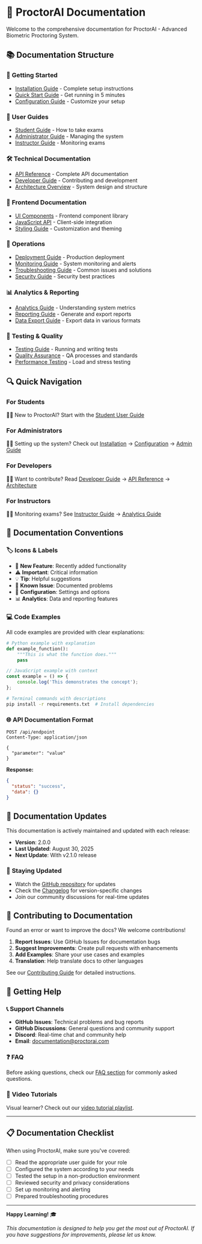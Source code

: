 # 📖 ProctorAI Documentation

Welcome to the comprehensive documentation for ProctorAI - Advanced Biometric Proctoring System.

## 📚 Documentation Structure

### 🚀 **Getting Started**
- [Installation Guide](INSTALLATION.md) - Complete setup instructions
- [Quick Start Guide](QUICK_START.md) - Get running in 5 minutes
- [Configuration Guide](CONFIGURATION.md) - Customize your setup

### 👥 **User Guides**
- [Student Guide](USER_GUIDE.md) - How to take exams
- [Administrator Guide](ADMIN_GUIDE.md) - Managing the system
- [Instructor Guide](INSTRUCTOR_GUIDE.md) - Monitoring exams

### 🛠️ **Technical Documentation**
- [API Reference](API_REFERENCE.md) - Complete API documentation
- [Developer Guide](DEVELOPER_GUIDE.md) - Contributing and development
- [Architecture Overview](ARCHITECTURE.md) - System design and structure

### 🎨 **Frontend Documentation**
- [UI Components](UI_COMPONENTS.md) - Frontend component library
- [JavaScript API](JAVASCRIPT_API.md) - Client-side integration
- [Styling Guide](STYLING_GUIDE.md) - Customization and theming

### 🔧 **Operations**
- [Deployment Guide](DEPLOYMENT.md) - Production deployment
- [Monitoring Guide](MONITORING.md) - System monitoring and alerts
- [Troubleshooting Guide](TROUBLESHOOTING.md) - Common issues and solutions
- [Security Guide](SECURITY.md) - Security best practices

### 📊 **Analytics & Reporting**
- [Analytics Guide](ANALYTICS.md) - Understanding system metrics
- [Reporting Guide](REPORTING.md) - Generate and export reports
- [Data Export Guide](DATA_EXPORT.md) - Export data in various formats

### 🧪 **Testing & Quality**
- [Testing Guide](TESTING.md) - Running and writing tests
- [Quality Assurance](QA.md) - QA processes and standards
- [Performance Testing](PERFORMANCE.md) - Load and stress testing

## 🔍 **Quick Navigation**

### For Students
👨‍🎓 New to ProctorAI? Start with the [Student User Guide](USER_GUIDE.md#student-guide)

### For Administrators
👨‍💼 Setting up the system? Check out [Installation](INSTALLATION.md) → [Configuration](CONFIGURATION.md) → [Admin Guide](ADMIN_GUIDE.md)

### For Developers
👨‍💻 Want to contribute? Read [Developer Guide](DEVELOPER_GUIDE.md) → [API Reference](API_REFERENCE.md) → [Architecture](ARCHITECTURE.md)

### For Instructors
👨‍🏫 Monitoring exams? See [Instructor Guide](INSTRUCTOR_GUIDE.md) → [Analytics Guide](ANALYTICS.md)

## 📝 **Documentation Conventions**

### 🏷️ **Icons & Labels**
- 🚀 **New Feature**: Recently added functionality
- ⚠️ **Important**: Critical information
- 💡 **Tip**: Helpful suggestions
- 🐛 **Known Issue**: Documented problems
- 🔧 **Configuration**: Settings and options
- 📊 **Analytics**: Data and reporting features

### 💻 **Code Examples**

All code examples are provided with clear explanations:

```python
# Python example with explanation
def example_function():
    """This is what the function does."""
    pass
```

```javascript
// JavaScript example with context
const example = () => {
    console.log('This demonstrates the concept');
};
```

```bash
# Terminal commands with descriptions
pip install -r requirements.txt  # Install dependencies
```

### 🌐 **API Documentation Format**

```http
POST /api/endpoint
Content-Type: application/json

{
  "parameter": "value"
}
```

**Response:**
```json
{
  "status": "success",
  "data": {}
}
```

## 🔄 **Documentation Updates**

This documentation is actively maintained and updated with each release:

- **Version**: 2.0.0
- **Last Updated**: August 30, 2025
- **Next Update**: With v2.1.0 release

### 📢 **Staying Updated**
- Watch the [GitHub repository](https://github.com/RensithUdara/Biometric-Proctoring-System) for updates
- Check the [Changelog](../CHANGELOG.md) for version-specific changes
- Join our community discussions for real-time updates

## 🤝 **Contributing to Documentation**

Found an error or want to improve the docs? We welcome contributions!

1. **Report Issues**: Use GitHub Issues for documentation bugs
2. **Suggest Improvements**: Create pull requests with enhancements
3. **Add Examples**: Share your use cases and examples
4. **Translation**: Help translate docs to other languages

See our [Contributing Guide](../CONTRIBUTING.md#documentation) for detailed instructions.

## 💬 **Getting Help**

### 📞 **Support Channels**
- **GitHub Issues**: Technical problems and bug reports
- **GitHub Discussions**: General questions and community support
- **Discord**: Real-time chat and community help
- **Email**: documentation@proctorai.com

### ❓ **FAQ**
Before asking questions, check our [FAQ section](FAQ.md) for commonly asked questions.

### 🎥 **Video Tutorials**
Visual learner? Check out our [video tutorial playlist](https://youtube.com/proctorai-tutorials).

---

## 📋 **Documentation Checklist**

When using ProctorAI, make sure you've covered:

- [ ] Read the appropriate user guide for your role
- [ ] Configured the system according to your needs
- [ ] Tested the setup in a non-production environment
- [ ] Reviewed security and privacy considerations
- [ ] Set up monitoring and alerting
- [ ] Prepared troubleshooting procedures

---

**Happy Learning!** 🎓

*This documentation is designed to help you get the most out of ProctorAI. If you have suggestions for improvements, please let us know.*
